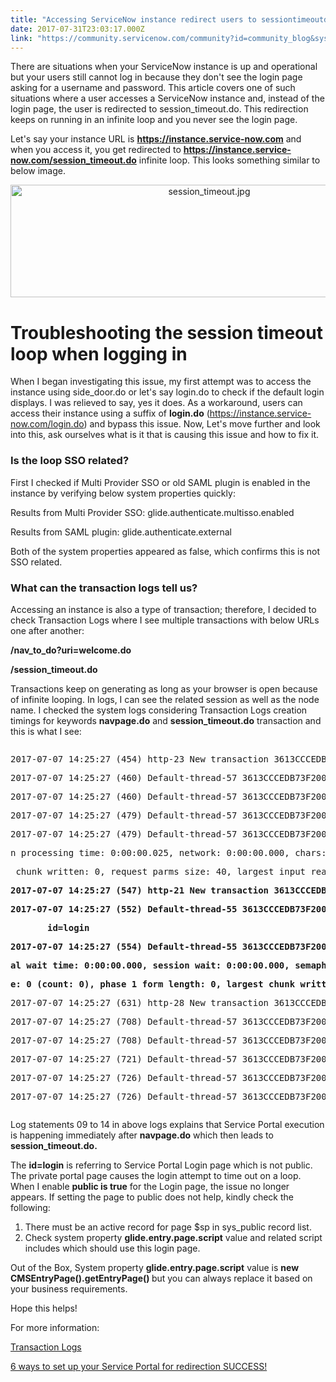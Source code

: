 ```yaml
---
title: "Accessing ServiceNow instance redirect users to sessiontimeoutdo"
date: 2017-07-31T23:03:17.000Z
link: "https://community.servicenow.com/community?id=community_blog&sys_id=fb4da229dbd0dbc01dcaf3231f9619e7"
---
```

<p>There are situations when your ServiceNow instance is up and operational but your users still cannot log in because they don't see the login page asking for a username and password. This article covers one of such situations where a user accesses a ServiceNow instance and, instead of the login page, the user is redirected to session_timeout.do. This redirection keeps on running in an infinite loop and you never see the login page.</p><p></p><p>Let's say your instance URL is <strong><a title="" _jive_internal="true" href="https://instance.service-now.com" rel="nofollow" target="_blank">https://instance.service-now.com</a></strong> and when you access it, you get redirected to <strong><a title="" _jive_internal="true" href="https://instance.service-now.com/session_timeout.do" rel="nofollow" target="_blank">https://instance.service-now.com/session_timeout.do</a></strong> infinite loop. This looks something similar to below image.</p><p></p><p style="text-align: center;"><img   alt="session_timeout.jpg" class="image-1 jive-image" src="e7b6510adbd4d304b322f4621f96190c.iix" style="width: 620px; height: 180px;"/></p><p></p><h1>Troubleshooting the session timeout loop when logging in</h1><p>When I began investigating this issue, my first attempt was to access the instance using side_door.do or let's say login.do to check if the default login displays. I was relieved to say, yes it does. As a workaround, users can access their instance using a suffix of <strong>login.do</strong> (<a title="" _jive_internal="true" href="https://instance.service-now.com/login.do" rel="nofollow" target="_blank">https://instance.service-now.com/login.do</a>) and bypass this issue. Now, Let's move further and look into this, ask ourselves what is it that is causing this issue and how to fix it.</p><p></p><h3>Is the loop SSO related?</h3><p>First I checked if Multi Provider SSO or old SAML plugin is enabled in the instance by verifying below system properties quickly:</p><p></p><p>Results from Multi Provider SSO: glide.authenticate.multisso.enabled</p><p>Results from SAML plugin: glide.authenticate.external</p><p></p><p>Both of the system properties appeared as false, which confirms this is not SSO related.</p><p></p><h3>What can the transaction logs tell us?</h3><p>Accessing an instance is also a type of transaction; therefore, I decided to check Transaction Logs where I see multiple transactions with below URLs one after another:</p><p></p><p><strong>/nav_to_do?uri=welcome.do</strong></p><p><strong>/session_timeout.do</strong></p><p></p><p>Transactions keep on generating as long as your browser is open because of infinite looping. In logs, I can see the related session as well as the node name. I checked the system logs considering Transaction Logs creation timings for keywords <strong>navpage.do</strong> and <strong>session_timeout.do</strong> transaction and this is what I see:</p><p></p><pre __default_attr="javascript" __jive_macro_name="code" class="jive_macro_code _jivemacro_uid_14995424790568371 jive_text_macro" data-renderedposition="866_8_1192_432" jivemacro_uid="_14995424790568371"><p>2017-07-07 14:25:27 (454) http-23 New transaction 3613CCCEDB73F2004159F37EAF96198D #25515 /navpage.do</p><p>2017-07-07 14:25:27 (460) Default-thread-57 3613CCCEDB73F2004159F37EAF96198D #25515 /navpage.do Parameters -------------------------</p><p>2017-07-07 14:25:27 (460) Default-thread-57 3613CCCEDB73F2004159F37EAF96198D *** Start   #25,515, path: /navpage.do, user: guest</p><p>2017-07-07 14:25:27 (479) Default-thread-57 3613CCCEDB73F2004159F37EAF96198D Memory transaction: 2mb total: 275mb free: 52%   Allocated: 571mb</p><p>2017-07-07 14:25:27 (479) Default-thread-57 3613CCCEDB73F2004159F37EAF96198D *** End   #25,515, path: /navpage.do, user: guest, total transaction time: 0:00:00.025, transactio</p><p>n processing time: 0:00:00.025, network: 0:00:00.000, chars: 13, uncompressed chars: 13, SQL time: 12 (count: 5), business rule: 0 (count: 0), phase 1 form length: 0, largest</p><p> chunk written: 0, request parms size: 40, largest input read: 0</p><p></p><p><strong>2017-07-07 14:25:27 (547) http-21 New transaction 3613CCCEDB73F2004159F37EAF96198D #25516 /sp/</strong></p><p><strong>2017-07-07 14:25:27 (552) Default-thread-55 3613CCCEDB73F2004159F37EAF96198D #25516 /sp/ Parameters -------------------------</strong></p><p><strong>       id=login</strong></p><p><strong>2017-07-07 14:25:27 (554) Default-thread-55 3613CCCEDB73F2004159F37EAF96198D #25516 /sp/ -- total transaction time: 0:00:00.000, transaction processing time: 0:00:00.000, tot</strong></p><p><strong>al wait time: 0:00:00.000, session wait: 0:00:00.000, semaphore wait: 0:00:00.000, source: 86.90.145.21, chars: 0, uncompressed chars: 0, SQL time: 1 (count: 3), business rul</strong></p><p><strong>e: 0 (count: 0), phase 1 form length: 0, largest chunk written: 0, request parms size: 64, largest input read: 0</strong></p><p></p><p>2017-07-07 14:25:27 (631) http-28 New transaction 3613CCCEDB73F2004159F37EAF96198D #25517 /session_timeout.do</p><p>2017-07-07 14:25:27 (708) Default-thread-57 3613CCCEDB73F2004159F37EAF96198D #25517 /session_timeout.do Parameters -------------------------</p><p>2017-07-07 14:25:27 (708) Default-thread-57 3613CCCEDB73F2004159F37EAF96198D *** Start   #25,517, path: /session_timeout.do, user: guest</p><p>2017-07-07 14:25:27 (721) Default-thread-57 3613CCCEDB73F2004159F37EAF96198D [0:00:00.012] getRealForm</p><p>2017-07-07 14:25:27 (726) Default-thread-57 3613CCCEDB73F2004159F37EAF96198D Memory transaction: 4mb total: 281mb free: 51%   Allocated: 571mb</p><p>2017-07-07 14:25:27 (726) Default-thread-57 3613CCCEDB73F2004159F37EAF96198D *** End   #25,517, path: /session_timeout.do, user: guest, total transaction time: 0:00:00.095, transaction processing time: 0:00:00.095, network: 0:00:00.000, chars: 6,023, uncompressed chars: 20,143, SQL time: 4 (count: 11), business rule: 0 (count: 0), phase 1 form length: 52,115, largest chunk written: 9,636, request parms size: 40, largest input read: 0</p></pre><p></p><p>Log statements 09 to 14 in above logs explains that Service Portal execution is happening immediately after <strong>navpage.do</strong> which then leads to <strong>session_timeout.do.</strong></p><p></p><p>The <strong>id=login</strong> is referring to Service Portal Login page which is not public. The private portal page causes the login attempt to time out on a loop. When I enable <strong>public is true</strong> for the Login page, the issue no longer appears. If setting the page to public does not help, kindly check the following:</p><p></p><ol><li>There must be an active record for page $sp in sys_public record list.</li><li>Check system property <strong>glide.entry.page.script</strong> value and related script includes which should use this login page.</li></ol><p></p><p>Out of the Box, System property <strong>glide.entry.page.script</strong> value is <strong>new CMSEntryPage().getEntryPage() </strong>but you can always replace it based on your business requirements.</p><p></p><p>Hope this helps!</p><p></p><p>For more information:</p><p><a title="ocs.servicenow.com/bundle/istanbul-servicenow-platform/page/administer/time/reference/transaction-logs-2.html" href="https://docs.servicenow.com/bundle/istanbul-servicenow-platform/page/administer/time/reference/transaction-logs-2.html">Transaction Logs</a></p><p><a title="" _jive_internal="true" href="/community?id=community_blog&sys_id=cbcda2e9dbd0dbc01dcaf3231f961949">6 ways to set up your Service Portal for redirection SUCCESS!</a></p>
